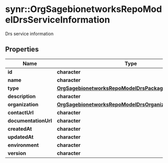 # synr::OrgSagebionetworksRepoModelDrsServiceInformation

Drs service information

## Properties
Name | Type | Description | Notes
------------ | ------------- | ------------- | -------------
**id** | **character** |  | [optional] 
**name** | **character** |  | [optional] 
**type** | [**OrgSagebionetworksRepoModelDrsPackageInformation**](org.sagebionetworks.repo.model.drs.PackageInformation.md) |  | [optional] 
**description** | **character** |  | [optional] 
**organization** | [**OrgSagebionetworksRepoModelDrsOrganizationInformation**](org.sagebionetworks.repo.model.drs.OrganizationInformation.md) |  | [optional] 
**contactUrl** | **character** |  | [optional] 
**documentationUrl** | **character** |  | [optional] 
**createdAt** | **character** |  | [optional] 
**updatedAt** | **character** |  | [optional] 
**environment** | **character** |  | [optional] 
**version** | **character** |  | [optional] 


